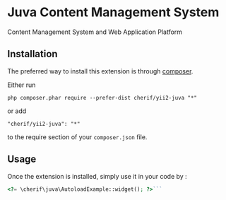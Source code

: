 Juva Content Management System
==============================
Content Management System and Web Application Platform

Installation
------------

The preferred way to install this extension is through [composer](http://getcomposer.org/download/).

Either run

```
php composer.phar require --prefer-dist cherif/yii2-juva "*"
```

or add

```
"cherif/yii2-juva": "*"
```

to the require section of your `composer.json` file.


Usage
-----

Once the extension is installed, simply use it in your code by  :

```php
<?= \cherif\juva\AutoloadExample::widget(); ?>```